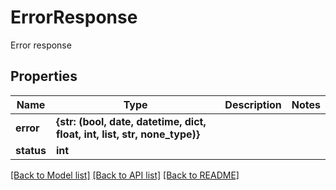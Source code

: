 # ErrorResponse

Error response
## Properties
Name | Type | Description | Notes
------------ | ------------- | ------------- | -------------
**error** | **{str: (bool, date, datetime, dict, float, int, list, str, none_type)}** |  | 
**status** | **int** |  | 


[[Back to Model list]](../README.md#documentation-for-models) [[Back to API list]](../README.md#documentation-for-api-endpoints) [[Back to README]](../README.md)


